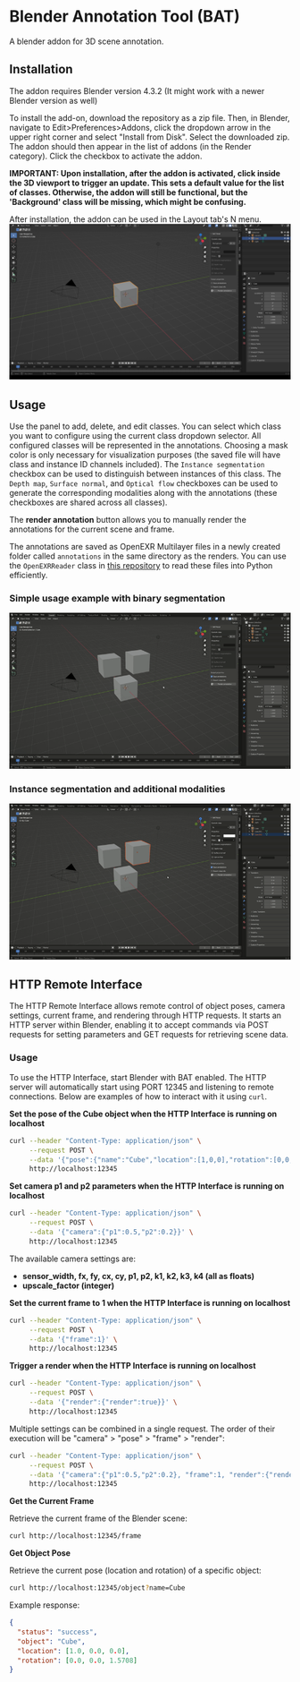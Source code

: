 # Blender Annotation Tool (BAT)

A blender addon for 3D scene annotation.

## Installation

The addon requires Blender version 4.3.2 (It might work with a newer Blender version as well)

To install the add-on, download the repository as a zip file. Then, in Blender, navigate to Edit>Preferences>Addons, click the dropdown arrow in the upper right corner and select "Install from Disk".
Select the downloaded zip. The addon should then appear in the list of addons (in the Render category). Click the checkbox to activate the addon.

**IMPORTANT: Upon installation, after the addon is activated, click inside the 3D viewport to trigger an update. This sets a default value for the list of classes. Otherwise, the addon will still be functional, but the 'Background' class will be missing, which might be confusing.**

After installation, the addon can be used in the Layout tab's N menu.
![BAT Panel](imgs/bat_panel.png?raw=true "BAT Panel")

## Usage

Use the panel to add, delete, and edit classes. You can select which class you want to configure using the current class dropdown selector. All configured classes will be represented in the annotations. Choosing a mask color is only necessary for visualization purposes (the saved file will have class and instance ID channels included). The `Instance segmentation` checkbox can be used to distinguish between instances of this class. The `Depth map`, `Surface normal`, and `Optical flow` checkboxes can be used to generate the corresponding modalities along with the annotations (these checkboxes are shared across all classes).

The **render annotation** button allows you to manually render the annotations for the current scene and frame.

The annotations are saved as OpenEXR Multilayer files in a newly created folder called `annotations` in the same directory as the renders. You can use the `OpenEXRReader` class in [this repository](https://github.com/karolyartur/exr_reader) to read these files into Python efficiently.

### Simple usage example with binary segmentation

![Binary segmentation Example](imgs/binary_segmentation.gif)

### Instance segmentation and additional modalities

![Instance Segmentation and other modalities](imgs/instance_segmentation_example.gif)

## HTTP Remote Interface

The HTTP Remote Interface allows remote control of object poses, camera settings, current frame, and rendering through HTTP requests. It starts an HTTP server within Blender, enabling it to accept commands via POST requests for setting parameters and GET requests for retrieving scene data.

### Usage

To use the HTTP Interface, start Blender with BAT enabled. The HTTP server will automatically start using PORT 12345 and listening to remote connections. Below are examples of how to interact with it using `curl`.

**Set the pose of the Cube object when the HTTP Interface is running on localhost**
```bash
curl --header "Content-Type: application/json" \
     --request POST \
     --data '{"pose":{"name":"Cube","location":[1,0,0],"rotation":[0,0,1.5708]}}' \
     http://localhost:12345
```

**Set camera p1 and p2 parameters when the HTTP Interface is running on localhost**
```bash
curl --header "Content-Type: application/json" \
     --request POST \
     --data '{"camera":{"p1":0.5,"p2":0.2}}' \
     http://localhost:12345
```

The available camera settings are:
 - **sensor_width, fx, fy, cx, cy, p1, p2, k1, k2, k3, k4 (all as floats)**
 - **upscale_factor (integer)**
   

**Set the current frame to 1 when the HTTP Interface is running on localhost**
```bash
curl --header "Content-Type: application/json" \
     --request POST \
     --data '{"frame":1}' \
     http://localhost:12345
```

**Trigger a render when the HTTP Interface is running on localhost**
```bash
curl --header "Content-Type: application/json" \
     --request POST \
     --data '{"render":{"render":true}}' \
     http://localhost:12345
```

Multiple settings can be combined in a single request. The order of their execution will be "camera" > "pose" > "frame" > "render":
```bash
curl --header "Content-Type: application/json" \
     --request POST \
     --data '{"camera":{"p1":0.5,"p2":0.2}, "frame":1, "render":{"render":true}}' \
     http://localhost:12345
```

**Get the Current Frame**

Retrieve the current frame of the Blender scene:
```bash
curl http://localhost:12345/frame
```

**Get Object Pose**

Retrieve the current pose (location and rotation) of a specific object:
```bash
curl http://localhost:12345/object?name=Cube
```

Example response:
```json
{
  "status": "success",
  "object": "Cube",
  "location": [1.0, 0.0, 0.0],
  "rotation": [0.0, 0.0, 1.5708]
}
```
